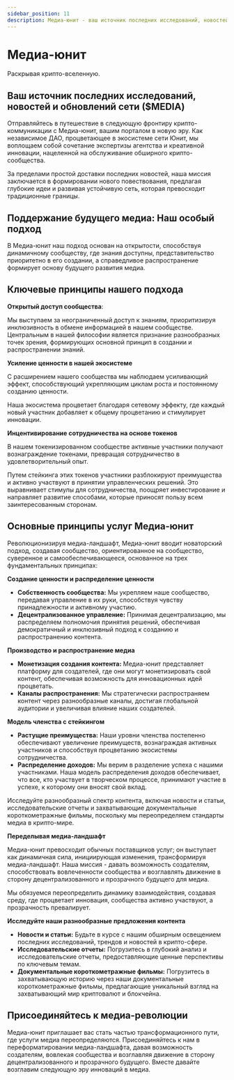 ```yaml
---
sidebar_position: 11
description: Медиа-юнит - ваш источник последних исследований, новостей и обновлений сети ($MEDIA)
---
```


# Медиа-юнит

Раскрывая крипто-вселенную.

## Ваш источник последних исследований, новостей и обновлений сети ($MEDIA)

Отправляйтесь в путешествие в следующую фронтиру крипто-коммуникации с Медиа-юнит, вашим порталом в новую эру. Как независимое ДАО, процветающее в экосистеме сети Юнит, мы воплощаем собой сочетание экспертизы агентства и креативной инновации, нацеленной на обслуживание обширного крипто-сообщества.

За пределами простой доставки последних новостей, наша миссия заключается в формировании нового повествования, предлагая глубокие идеи и развивая устойчивую сеть, которая превосходит традиционные границы.

## Поддержание будущего медиа: Наш особый подход

В Медиа-юнит наш подход основан на открытости, способствуя динамичному сообществу, где знания доступны, представительство приоритетно в его создании, а справедливое распространение формирует основу будущего развития медиа.

## Ключевые принципы нашего подхода

**Открытый доступ сообщества**:

Мы выступаем за неограниченный доступ к знаниям, приоритизируя инклюзивность в обмене информацией в нашем сообществе. Центральным в нашей философии является признание разнообразных точек зрения, формирующих основной принцип в создании и распространении знаний.

**Усиление ценности в нашей экосистеме**

С расширением нашего сообщества мы наблюдаем усиливающий эффект, способствующий укрепляющим циклам роста и постоянному созданию ценности.

Наша экосистема процветает благодаря сетевому эффекту, где каждый новый участник добавляет к общему процветанию и стимулирует инновации.

**Инцентивирование сотрудничества на основе токенов**

В нашем токенизированном сообществе активные участники получают вознаграждение токенами, превращая сотрудничество в удовлетворительный опыт.

Путем стейкинга этих токенов участники разблокируют преимущества и активно участвуют в принятии управленческих решений. Это выравнивает стимулы для сотрудничества, поощряет инвестирование и направляет развитие способами, которые приносят пользу всем заинтересованным сторонам.

## Основные принципы услуг Медиа-юнит

Революционизируя медиа-ландшафт, Медиа-юнит вводит новаторский подход, создавая сообщество, ориентированное на сообщество, суверенное и самообеспечивающееся, основанное на трех фундаментальных принципах:

**Создание ценности и распределение ценности**

- **Собственность сообщества:** Мы укрепляем наше сообщество, передавая управление в их руки, способствуя чувству принадлежности и активному участию.
- **Децентрализованное управление:** Принимая децентрализацию, мы распределяем полномочия принятия решений, обеспечивая демократичный и инклюзивный подход к созданию и распространению контента.

**Производство и распространение медиа**

- **Монетизация создания контента:** Медиа-юнит представляет платформу для создателей, где они могут монетизировать свой контент, обеспечивая возможность для инновационных идей процветать.
- **Каналы распространения:** Мы стратегически распространяем контент через разнообразные каналы, достигая глобальной аудитории и увеличивая влияние наших создателей.

**Модель членства с стейкингом**

- **Растущие преимущества:** Наши уровни членства постепенно обеспечивают увеличение преимуществ, вознаграждая активных участников и способствуя процветанию экосистемы сотрудничества.
- **Распределение доходов:** Мы верим в разделение успеха с нашими участниками. Наша модель распределения доходов обеспечивает, что все, кто участвует в творческом процессе, принимают участие в успехе, к которому они вносят свой вклад.

Исследуйте разнообразный спектр контента, включая новости и статьи, исследовательские отчеты и захватывающие документальные короткометражные фильмы, поскольку мы переопределяем стандарты медиа в крипто-мире.

**Переделывая медиа-ландшафт**

Медиа-юнит превосходит обычных поставщиков услуг; он выступает как динамичная сила, инициирующая изменения, трансформируя медиа-ландшафт. Наша миссия - давать возможность создателям, способствовать вовлеченности сообщества и возглавлять движение в сторону децентрализованного и прозрачного будущего для медиа.

Мы обязуемся переопределить динамику взаимодействия, создавая среду, где процветает инновация, сообщества активно участвуют, а прозрачность превалирует.

**Исследуйте наши разнообразные предложения контента**

- **Новости и статьи:** Будьте в курсе с нашим обширным освещением последних исследований, трендов и новостей в крипто-сфере.
- **Исследовательские отчеты:** Погрузитесь в глубокий анализ и исследовательские отчеты, предоставляющие ценные перспективы по ключевым темам.
- **Документальные короткометражные фильмы:** Погрузитесь в захватывающую историю через наши документальные короткометражные фильмы, предлагающие уникальный взгляд на захватывающий мир криптовалют и блокчейна.

## Присоединяйтесь к медиа-революции

Медиа-юнит приглашает вас стать частью трансформационного пути, где услуги медиа переопределяются. Присоединяйтесь к нам в переформатировании медиа-ландшафта, давая возможность создателям, вовлекая сообщества и возглавляя движение в сторону децентрализованного и прозрачного будущего. Вместе давайте возглавим следующую эру инноваций в медиа.
